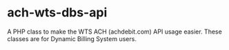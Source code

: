 ach-wts-dbs-api
===============

A PHP class to make the WTS ACH (achdebit.com) API usage easier. These classes are for Dynamic Billing System users.
